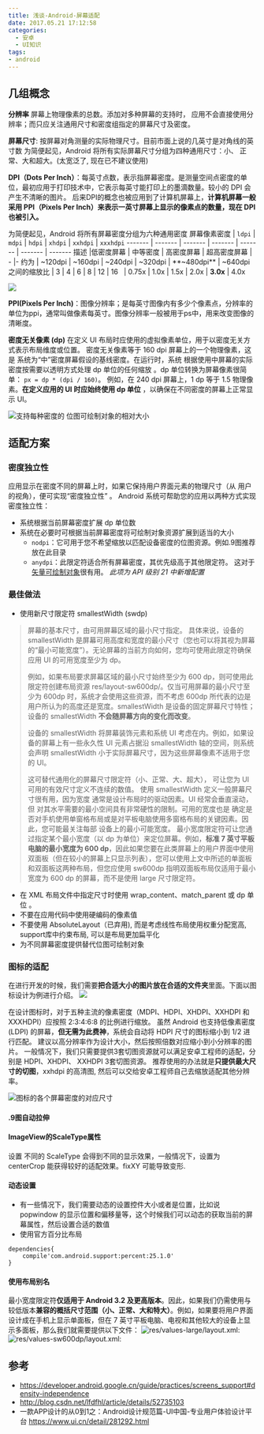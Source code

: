 ```yaml
---
title: 浅谈-Android-屏幕适配
date: 2017.05.21 17:12:58
categories:
  - 安卓
  - UI知识
tags:
- android
---
```


## 几组概念

**分辨率**
屏幕上物理像素的总数。添加对多种屏幕的支持时， 应用不会直接使用分辨率；而只应关注通用尺寸和密度组指定的屏幕尺寸及密度。

**屏幕尺寸**: 按屏幕对角测量的实际物理尺寸。目前市面上说的几英寸是对角线的英寸数
为简便起见，Android 将所有实际屏幕尺寸分组为四种通用尺寸：小、 正常、大和超大。(太宽泛了, 现在已不建议使用)

**DPI（Dots Per Inch）**：每英寸点数，表示指屏幕密度。是测量空间点密度的单位，最初应用于打印技术中，它表示每英寸能打印上的墨滴数量。较小的 DPI 会产生不清晰的图片。
后来DPI的概念也被应用到了计算机屏幕上，**计算机屏幕一般采用 PPI（Pixels Per Inch）来表示一英寸屏幕上显示的像素点的数量，现在 DPI 也被引入。**

为简便起见，Android 将所有屏幕密度分组为六种通用密度
屏幕像素密度  | `ldpi` | `mdpi` | `hdpi` | `xhdpi` | `xxhdpi` | `xxxhdpi`
------- | ------- | ------- | ------- | ------- | ------- | -------
描述 |低密度屏幕 | 中等密度 | 高密度屏幕 | 超高密度屏幕 | - |-
约为 | ~120dpi | ~160dpi | ~240dpi | ~320dpi | **~480dpi** | ~640dpi
之间的缩放比 | 3 | 4 | 6 | 8 | 12 | 16
&#160; | 0.75x | 1.0x | 1.5x | 2.0x | **3.0x** | 4.0x

![](https://upload-images.jianshu.io/upload_images/1662509-747cdd693267c079.png?imageMogr2/auto-orient/strip%7CimageView2/2/w/1240)

**PPI(Pixels Per Inch)**：图像分辨率；是每英寸图像内有多少个像素点，分辨率的单位为ppi，通常叫做像素每英寸。图像分辨率一般被用于ps中，用来改变图像的清晰度。

**密度无关像素 (dp)**
在定义 UI 布局时应使用的虚拟像素单位，用于以密度无关方式表示布局维度或位置。
密度无关像素等于 160 dpi 屏幕上的一个物理像素，这是 系统为“中”密度屏幕假设的基线密度。在运行时，系统 根据使用中屏幕的实际密度按需要以透明方式处理 dp 单位的任何缩放 。dp 单位转换为屏幕像素很简单： `px = dp * (dpi / 160)`。
例如，在 240 dpi 屏幕上，1 dp 等于 1.5 物理像素。**在定义应用的 UI 时应始终使用 dp 单位** ，以确保在不同密度的屏幕上正常显示 UI。


![支持每种密度的 位图可绘制对象的相对大小](https://upload-images.jianshu.io/upload_images/1662509-5a39af84b3f75296.png?imageMogr2/auto-orient/strip%7CimageView2/2/w/1240)

## 适配方案

### 密度独立性

应用显示在密度不同的屏幕上时，如果它保持用户界面元素的物理尺寸（从 用户的视角），便可实现“密度独立性” 。
Android 系统可帮助您的应用以两种方式实现密度独立性：
* 系统根据当前屏幕密度扩展 dp 单位数
* 系统在必要时可根据当前屏幕密度将可绘制对象资源扩展到适当的大小
  + `nodpi`：它可用于您不希望缩放以匹配设备密度的位图资源。例如.9图推荐放在此目录
  +  `anydpi`：此限定符适合所有屏幕密度，其优先级高于其他限定符。 这对于[矢量可绘制对象](https://developer.android.google.cn/training/material/drawables.html#VectorDrawables)很有用。 *此项为 API 级别 21 中新增配置*

### 最佳做法

* 使用新尺寸限定符
smallestWidth (sw<N>dp)
> 屏幕的基本尺寸，由可用屏幕区域的最小尺寸指定。 具体来说，设备的smallestWidth 是屏幕可用高度和宽度的最小尺寸（您也可以将其视为屏幕的“最小可能宽度”）。无论屏幕的当前方向如何，您均可使用此限定符确保应用 UI 的可用宽度至少为 <N>dp。
>
> 例如，如果布局要求屏幕区域的最小尺寸始终至少为 600 dp，则可使用此限定符创建布局资源 res/layout-sw600dp/。仅当可用屏幕的最小尺寸至少为 600dp 时，系统才会使用这些资源，而不考虑 600dp 所代表的边是用户所认为的高度还是宽度。smallestWidth 是设备的固定屏幕尺寸特性；设备的 smallestWidth **不会随屏幕方向的变化而改变**。
>
> 设备的 smallestWidth 将屏幕装饰元素和系统 UI 考虑在内。例如，如果设备的屏幕上有一些永久性 UI 元素占据沿 smallestWidth 轴的空间，则系统会声明 smallestWidth 小于实际屏幕尺寸，因为这些屏幕像素不适用于您的 UI。
>
> 这可替代通用化的屏幕尺寸限定符（小、正常、大、超大）， 可让您为 UI 可用的有效尺寸定义不连续的数值。 使用 smallestWidth 定义一般屏幕尺寸很有用，因为宽度 通常是设计布局时的驱动因素。UI 经常会垂直滚动，但 对其水平需要的最小空间具有非常硬性的限制。可用的宽度也是 确定是否对手机使用单窗格布局或是对平板电脑使用多窗格布局的关键因素。因此，您可能最关注每部 设备上的最小可能宽度。
> 最小宽度限定符可让您通过指定某个最小宽度（以 dp 为单位）来定位屏幕。例如，**标准 7 英寸平板电脑的最小宽度为 600 dp**，因此如果您要在此类屏幕上的用户界面中使用双面板（但在较小的屏幕上只显示列表），您可以使用上文中所述的单面板和双面板这两种布局，但您应使用 sw600dp 指明双面板布局仅适用于最小宽度为 600 dp 的屏幕，而不是使用 large 尺寸限定符。

* 在 XML 布局文件中指定尺寸时使用 wrap_content、match_parent 或 dp 单位 。
* 不要在应用代码中使用硬编码的像素值
* 不要使用 AbsoluteLayout（已弃用), 而是考虑线性布局使用权重分配宽高, support库中约束布局, 可以是布局更加扁平化
* 为不同屏幕密度提供替代位图可绘制对象

### 图标的适配

在进行开发的时候，我们需要**把合适大小的图片放在合适的文件夹**里面。下面以图标设计为例进行介绍。
![](http://upload-images.jianshu.io/upload_images/1662509-7ce5c01687d06c75.png?imageMogr2/auto-orient/strip%7CimageView2/2/w/1240)

在设计图标时，对于五种主流的像素密度（MDPI、HDPI、XHDPI、XXHDPI 和XXXHDPI）应按照 2:3:4:6:8 的比例进行缩放。
虽然 Android 也支持低像素密度 (LDPI) 的屏幕，**但无需为此费神**，系统会自动将 HDPI 尺寸的图标缩小到 1/2 进行匹配。
建议以高分辨率作为设计大小，然后按照倍数对应缩小到小分辨率的图片。
一般情况下，我们只需要提供3套切图资源就可以满足安卓工程师的适配，分别是 HDPI、XHDPI、 XXHDPI 3套切图资源。
推荐使用的办法就是**只提供最大尺寸的切图**，xxhdpi 的高清图, 然后可以交给安卓工程师自己去缩放适配其他分辨率。

![图标的各个屏幕密度的对应尺寸](http://upload-images.jianshu.io/upload_images/1662509-f9d6ba73ff2dd709.png?imageMogr2/auto-orient/strip%7CimageView2/2/w/1240)

#### .9图自动拉伸

#### ImageView的ScaleType属性

设置 不同的 ScaleType 会得到不同的显示效果，一般情况下，设置为 centerCrop 能获得较好的适配效果。fixXY 可能导致变形.

#### 动态设置
* 有一些情况下，我们需要动态的设置控件大小或者是位置，比如说 popwindow 的显示位置和偏移量等，这个时候我们可以动态的获取当前的屏幕属性，然后设置合适的数值
* 使用官方百分比布局
```
dependencies{
    compile'com.android.support:percent:25.1.0'
}
```

#### 使用布局别名

最小宽度限定符**仅适用于 Android 3.2 及更高版本**。因此，如果我们仍需使用与较低版本**兼容的概括尺寸范围（小、正常、大和特大）**。例如，如果要将用户界面设计成在手机上显示单面板，但在 7 英寸平板电脑、电视和其他较大的设备上显示多面板，那么我们就需要提供以下文件：
![res/values-large/layout.xml:](http://upload-images.jianshu.io/upload_images/1662509-d4cb48f9c02b5a7c.png?imageMogr2/auto-orient/strip%7CimageView2/2/w/1240)
![res/values-sw600dp/layout.xml:](http://upload-images.jianshu.io/upload_images/1662509-c0e263a0b5c7c34b.png?imageMogr2/auto-orient/strip%7CimageView2/2/w/1240)

## 参考

* https://developer.android.google.cn/guide/practices/screens_support#density-independence
* http://blog.csdn.net/lfdfhl/article/details/52735103
* 一款APP设计的从0到1之：Android设计规范篇-UI中国-专业用户体验设计平台
https://www.ui.cn/detail/281292.html
